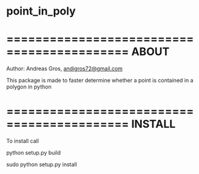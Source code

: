 point_in_poly
=============


===========================================
ABOUT
===
Author: Andreas Gros, andigros72@gmail.com

This package is made to faster determine whether a point is contained in a polygon in python


===========================================
INSTALL
===
To install call

python setup.py build

sudo python setup.py install
